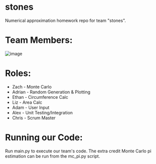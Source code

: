 # stones
Numerical approximation homework repo for team "stones".

# Team Members:
![image](https://github.com/eedp-2023/stones/assets/5890722/1782164b-e68b-4748-8933-22a077b2cc3c)

# Roles:
- Zach - Monte Carlo
- Adrian - Random Generation & Plotting
- Ethan - Circumference Calc
- Liz - Area Calc
- Adam - User Input
- Alex - Unit Testing/Integration
- Chris - Scrum Master

# Running our Code:
Run main.py to execute our team's code. The extra credit Monte Carlo pi estimation can be run from the mc_pi.py script.
